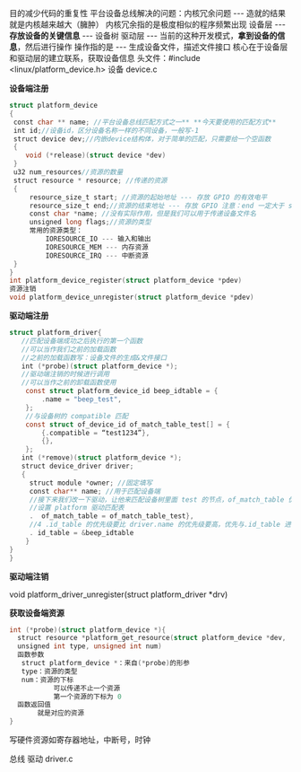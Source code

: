 目的减少代码的重复性
平台设备总线解决的问题：内核冗余问题 --- 造就的结果就是内核越来越大（臃肿）
内核冗余指的是极度相似的程序频繁出现
设备层 --- **存放设备的关键信息** --- 设备树
驱动层 --- 当前的这种开发模式，**拿到设备的信息**，然后进行操作
操作指的是 --- 生成设备文件，描述文件接口
核心在于设备层和驱动层的建立联系，获取设备信息
头文件：#include <linux/platform_device.h>
设备 device.c

**设备端注册**

```c
struct platform_device
{
 const char ** name; //平台设备总线匹配方式之一** **今天要使用的匹配方式**
 int id;//设备id，区分设备名称一样的不同设备，一般写-1
 struct device dev;//内嵌device结构体，对于简单的匹配，只需要给一个空函数
 {
	void (*release)(struct device *dev)
 }
 u32 num_resources//资源的数量
 struct resource * resource; //传递的资源
 {
	 resource_size_t start; //资源的起始地址 --- 存放 GPIO 的有效电平
     resource_size_t end;//资源的结束地址 --- 存放 GPIO 注意：end 一定大于 start
     const char *name; //没有实际作用，但是我们可以用于传递设备文件名
     unsigned long flags;//资源的类型
     常用的资源类型：
         IORESOURCE_IO --- 输入和输出
         IORESOURCE_MEM --- 内存资源
         IORESOURCE_IRQ --- 中断资源
 }
}
int platform_device_register(struct platform_device *pdev)
资源注销
void platform_device_unregister(struct platform_device *pdev)
```

**驱动端注册**

```c
struct platform_driver{
   //匹配设备端成功之后执行的第一个函数
   //可以当作我们之前的加载函数
   //之前的加载函数写：设备文件的生成&文件接口
   int (*probe)(struct platform_device *);
   //驱动端注销的时候进行调用
   //可以当作之前的卸载函数使用
	const struct platform_device_id beep_idtable = {
		.name = "beep_test",
	};
	//与设备树的 compatible 匹配
	const struct of_device_id of_match_table_test[] = {
		{.compatible = “test1234”},
		{},
	};
   int (*remove)(struct platform_device *);
   struct device_driver driver;
   {
     struct module *owner; //固定填写
     const char** name; //用于匹配设备端
     //接下来我们改一下驱动，让他来匹配设备树里面 test 的节点，of_match_table 优先级高于id_table
     //设置 platform 驱动匹配表
     .  of_match_table = of_match_table_test},
     //4 .id_table 的优先级要比 driver.name 的优先级要高，优先与.id_table 进行匹配
     . id_table = &beep_idtable
	}
}
}
```

**驱动端注销**

void platform_driver_unregister(struct platform_driver *drv)

**获取设备端资源**

```c
int (*probe)(struct platform_device *){
  struct resource *platform_get_resource(struct platform_device *dev,
  unsigned int type, unsigned int num)
  函数参数
   struct platform_device *：来自(*probe)的形参
   type：资源的类型
   num：资源的下标
           可以传递不止一个资源
           第一个资源的下标为 0
  函数返回值
       就是对应的资源
}
```

写硬件资源如寄存器地址，中断号，时钟

总线 驱动 driver.c